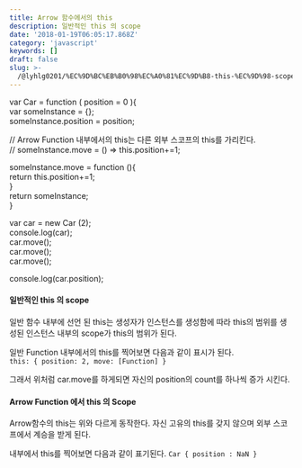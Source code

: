 ```yaml
---
title: Arrow 함수에서의 this
description: 일반적인 this 의 scope
date: '2018-01-19T06:05:17.868Z'
category: 'javascript'
keywords: []
draft: false
slug: >-
  /@lyhlg0201/%EC%9D%BC%EB%B0%98%EC%A0%81%EC%9D%B8-this-%EC%9D%98-scope-4c0e716b4c3c
---
```


var Car = function ( position = 0 ){  
 var someInstance = {};  
 someInstance.position = position;

// Arrow Function 내부에서의 this는 다른 외부 스코프의 this를 가리킨다.  
 // someInstance.move = () => this.position+=1;

someInstance.move = function (){  
 return this.position+=1;  
 }  
 return someInstance;  
}

var car = new Car (2);  
console.log(car);  
car.move();  
car.move();  
car.move();

console.log(car.position);

#### 일반적인 this 의 scope

일반 함수 내부에 선언 된 this는 생성자가 인스턴스를 생성함에 따라 this의 범위를 생성된 인스턴스 내부의 scope가 this의 범위가 된다.

일반 Function 내부에서의 this를 찍어보면 다음과 같이 표시가 된다.   
`this: { position: 2, move: [Function] }`

그래서 위처럼 car.move를 하게되면 자신의 position의 count를 하나씩 증가 시킨다.

#### Arrow Function 에서 this 의 Scope

Arrow함수의 this는 위와 다르게 동작한다. 자신 고유의 this를 갖지 않으며 외부 스코프에서 계승을 받게 된다.

내부에서 this를 찍어보면 다음과 같이 표기된다. `Car { position : NaN }`
